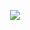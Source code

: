 <p align="center">
  <img src="https://drive.google.com/uc?export=view&id=1yseh5D592hB9vcrcY_HpLbsPcM3WR0xX" />
</p>
